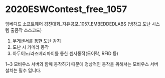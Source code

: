 # 2020ESWContest_free_1057
임베디드 소프트웨어 경진대회_자유공모_1057_EMBEDDEDLABS (냉장고 도난 시스템 출품작 소스코드)

1. 무게센서를 통한 도난 감지
2. 도난 시 카메라 동작
3. 아두이노/라즈베리파이를 통한 센서동작(도어락, RFID 등)

1~3 모비우스 서버와 함께 동작하기 때문에 정상적인 동작을 위해서는 모비우스 서버 설치는 필수 입니다.
